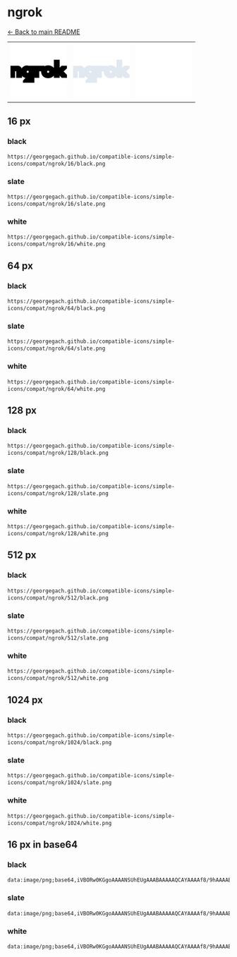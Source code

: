 # ngrok

[← Back to main README](../../README.md)

<table><tr>
  <td><img src="./128/black.png" width="128" alt="ngrok black icon" /></td>
  <td><img src="./128/slate.png" width="128" alt="ngrok slate icon" /></td>
  <td><img src="./128/white.png" width="128" alt="ngrok white icon" /></td>
</tr></table>

## 16 px

### black
```
https://georgegach.github.io/compatible-icons/simple-icons/compat/ngrok/16/black.png
```

### slate
```
https://georgegach.github.io/compatible-icons/simple-icons/compat/ngrok/16/slate.png
```

### white
```
https://georgegach.github.io/compatible-icons/simple-icons/compat/ngrok/16/white.png
```

## 64 px

### black
```
https://georgegach.github.io/compatible-icons/simple-icons/compat/ngrok/64/black.png
```

### slate
```
https://georgegach.github.io/compatible-icons/simple-icons/compat/ngrok/64/slate.png
```

### white
```
https://georgegach.github.io/compatible-icons/simple-icons/compat/ngrok/64/white.png
```

## 128 px

### black
```
https://georgegach.github.io/compatible-icons/simple-icons/compat/ngrok/128/black.png
```

### slate
```
https://georgegach.github.io/compatible-icons/simple-icons/compat/ngrok/128/slate.png
```

### white
```
https://georgegach.github.io/compatible-icons/simple-icons/compat/ngrok/128/white.png
```

## 512 px

### black
```
https://georgegach.github.io/compatible-icons/simple-icons/compat/ngrok/512/black.png
```

### slate
```
https://georgegach.github.io/compatible-icons/simple-icons/compat/ngrok/512/slate.png
```

### white
```
https://georgegach.github.io/compatible-icons/simple-icons/compat/ngrok/512/white.png
```

## 1024 px

### black
```
https://georgegach.github.io/compatible-icons/simple-icons/compat/ngrok/1024/black.png
```

### slate
```
https://georgegach.github.io/compatible-icons/simple-icons/compat/ngrok/1024/slate.png
```

### white
```
https://georgegach.github.io/compatible-icons/simple-icons/compat/ngrok/1024/white.png
```

## 16 px in base64

### black
```
data:image/png;base64,iVBORw0KGgoAAAANSUhEUgAAABAAAAAQCAYAAAAf8/9hAAAABmJLR0QA/wD/AP+gvaeTAAAAsElEQVQ4je3QMU6CURSE0cPLD1gZ10BPwhJcAK17cA1sxj3YWdoYiYnEgLWdMRIIKEbRKDZDQwPRlunuezPf3Fz2+os6OP4PoI/H9VDhDEvc4QY9TPCFBmqYoY3bZD7ia9Xwg/cAp2jiEN8xF7wmdJS3BQ5wVbDCRdoK3mJYJXSav0U2Lain+L7gGU8YYxhyhU+84BLngTzgOjcY4GTzQN20LgPbqmpjHgUC810Ae/ELtIgssWUNHGYAAAAASUVORK5CYII=
```

### slate
```
data:image/png;base64,iVBORw0KGgoAAAANSUhEUgAAABAAAAAQCAYAAAAf8/9hAAAABmJLR0QA/wD/AP+gvaeTAAAA+ElEQVQ4je2Rvy7DARhFz/36U51EN5Ew2Jt4BIutq3fwDN5EIvECJpvRIhIJESwWQUNV6B8VLfl91yRhks6c7S53OAf+mZhWp7t8e99d+drFpAdZapPwAjAPoNZDfzvtMeKUkiMqbNg8VcRHmipYOHrIDZtjBauYehBbSS7ppt1L4A0A8SwzbZgRLm0ViEB+wTHCOUtEAR5i1wwHARjYA6pCYXgFhka2GAnWsaqCoUJj7HB6CpTARSB1EG2kR6fPDDXjAvMuMSC0L7QLroKukA8Fd0gnEmv6Lui6PWhC7ggJ8nJxrt74TeqPCunyPEJNY5TRn7TQX+UT1f9yLjC8AHEAAAAASUVORK5CYII=
```

### white
```
data:image/png;base64,iVBORw0KGgoAAAANSUhEUgAAABAAAAAQCAYAAAAf8/9hAAAABmJLR0QA/wD/AP+gvaeTAAAAu0lEQVQ4je3QO0pDARCF4S+Xq6YS12AvuAQXkNY9ZA3ZjHuws7QRRVAkWtsFURQfEW8Uc2zGJlXENqea5z/DYaU/K8lukr3/AM6STH7zNskBZrjCOUZ4xBfW0cMzdnCBFl2SEbZ7Seb4KOATNrCJ7xpu8IYOW1Wboo+TBsFRXWvwXgOppWH1pvVpgzXMcdPgHnd4wLjILT7ximMcFuQWp5jgEvuLBg2SdElmScbLmNou5NcYVPyyDGAlfgDAYk2QYMwzqgAAAABJRU5ErkJggg==
```

